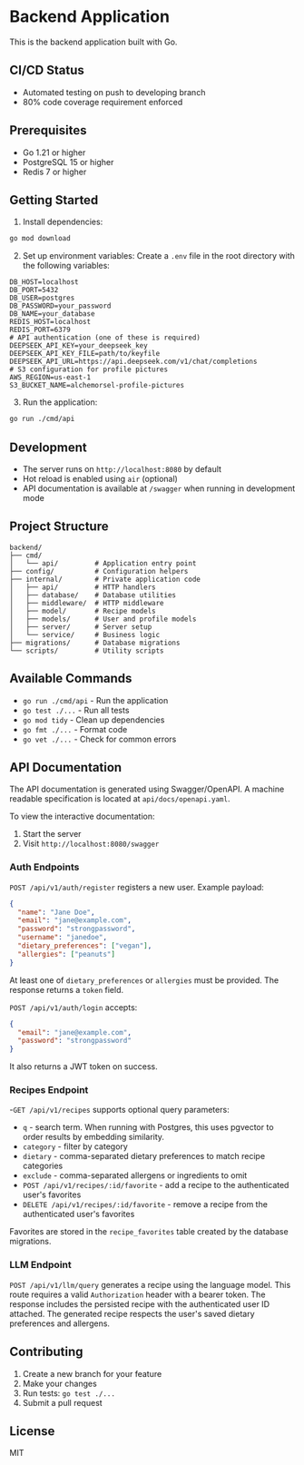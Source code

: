# Backend Application

This is the backend application built with Go.

## CI/CD Status
- Automated testing on push to developing branch
- 80% code coverage requirement enforced

## Prerequisites

- Go 1.21 or higher
- PostgreSQL 15 or higher
- Redis 7 or higher

## Getting Started

1. Install dependencies:
```bash
go mod download
```

2. Set up environment variables:
Create a `.env` file in the root directory with the following variables:
```
DB_HOST=localhost
DB_PORT=5432
DB_USER=postgres
DB_PASSWORD=your_password
DB_NAME=your_database
REDIS_HOST=localhost
REDIS_PORT=6379
# API authentication (one of these is required)
DEEPSEEK_API_KEY=your_deepseek_key
DEEPSEEK_API_KEY_FILE=path/to/keyfile
DEEPSEEK_API_URL=https://api.deepseek.com/v1/chat/completions
# S3 configuration for profile pictures
AWS_REGION=us-east-1
S3_BUCKET_NAME=alchemorsel-profile-pictures
```

3. Run the application:
```bash
go run ./cmd/api
```

## Development

- The server runs on `http://localhost:8080` by default
- Hot reload is enabled using `air` (optional)
- API documentation is available at `/swagger` when running in development mode

## Project Structure

```
backend/
├── cmd/
│   └── api/         # Application entry point
├── config/          # Configuration helpers
├── internal/        # Private application code
│   ├── api/         # HTTP handlers
│   ├── database/    # Database utilities
│   ├── middleware/  # HTTP middleware
│   ├── model/       # Recipe models
│   ├── models/      # User and profile models
│   ├── server/      # Server setup
│   └── service/     # Business logic
├── migrations/      # Database migrations
└── scripts/         # Utility scripts
```

## Available Commands

- `go run ./cmd/api` - Run the application
- `go test ./...` - Run all tests
- `go mod tidy` - Clean up dependencies
- `go fmt ./...` - Format code
- `go vet ./...` - Check for common errors

## API Documentation

The API documentation is generated using Swagger/OpenAPI. A machine readable
specification is located at `api/docs/openapi.yaml`.

To view the interactive documentation:

1. Start the server
2. Visit `http://localhost:8080/swagger`

### Auth Endpoints

`POST /api/v1/auth/register` registers a new user. Example payload:

```json
{
  "name": "Jane Doe",
  "email": "jane@example.com",
  "password": "strongpassword",
  "username": "janedoe",
  "dietary_preferences": ["vegan"],
  "allergies": ["peanuts"]
}
```

At least one of `dietary_preferences` or `allergies` must be provided. The response returns a `token` field.

`POST /api/v1/auth/login` accepts:

```json
{
  "email": "jane@example.com",
  "password": "strongpassword"
}
```

It also returns a JWT token on success.

### Recipes Endpoint

-`GET /api/v1/recipes` supports optional query parameters:

- `q` - search term. When running with Postgres, this uses pgvector to order results by embedding similarity.
- `category` - filter by category
- `dietary` - comma-separated dietary preferences to match recipe categories
- `exclude` - comma-separated allergens or ingredients to omit
- `POST /api/v1/recipes/:id/favorite` - add a recipe to the authenticated user's favorites
- `DELETE /api/v1/recipes/:id/favorite` - remove a recipe from the authenticated user's favorites

Favorites are stored in the `recipe_favorites` table created by the database migrations.

### LLM Endpoint

`POST /api/v1/llm/query` generates a recipe using the language model. This route
requires a valid `Authorization` header with a bearer token. The response
includes the persisted recipe with the authenticated user ID attached.
The generated recipe respects the user's saved dietary preferences and
allergens.

## Contributing

1. Create a new branch for your feature
2. Make your changes
3. Run tests: `go test ./...`
4. Submit a pull request

## License

MIT 